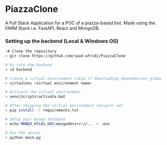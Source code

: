 # PiazzaClone

A Full Stack Application for a POC of a piazza-based bot. Made using the FARM Stack i.e.  FastAPI, React and MongoDB.

### Setting up the backend (Local & Windows OS)

```bash
:# Clone the repository
> git clone https://github.com/saad-afridi/PiazzaClone

# Go into the backend
> cd backend

# Create a virtual environment (skip if downloading dependencies globally)
> virtualenv <virtual environment name>

# Activate the virtual environment
> venv\Scripts\activate.bat

# After skipping the virtual environment setup/or not
> pip install -r requirements.txt

# Setup your mongo database
> echo MONGO_ATLAS_URI=mongodb+srv://... > .env

# Run the server
> python main.py
```
